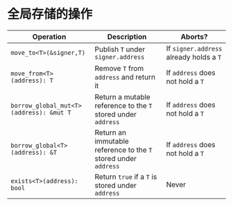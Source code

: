 # 全局存储的操作



| Operation                               | Description                                                  | Aborts?                                 |
| --------------------------------------- | ------------------------------------------------------------ | --------------------------------------- |
| `move_to<T>(&signer,T)`                 | Publish `T` under `signer.address`                           | If `signer.address` already holds a `T` |
| `move_from<T>(address): T`              | Remove `T` from `address` and return it                      | If `address` does not hold a `T`        |
| `borrow_global_mut<T>(address): &mut T` | Return a mutable reference to the `T` stored under `address` | If `address` does not hold a `T`        |
| `borrow_global<T>(address): &T`         | Return an immutable reference to the `T` stored under `address` | If `address` does not hold a `T`        |
| `exists<T>(address): bool`              | Return `true` if a `T` is stored under `address`             | Never                                   |